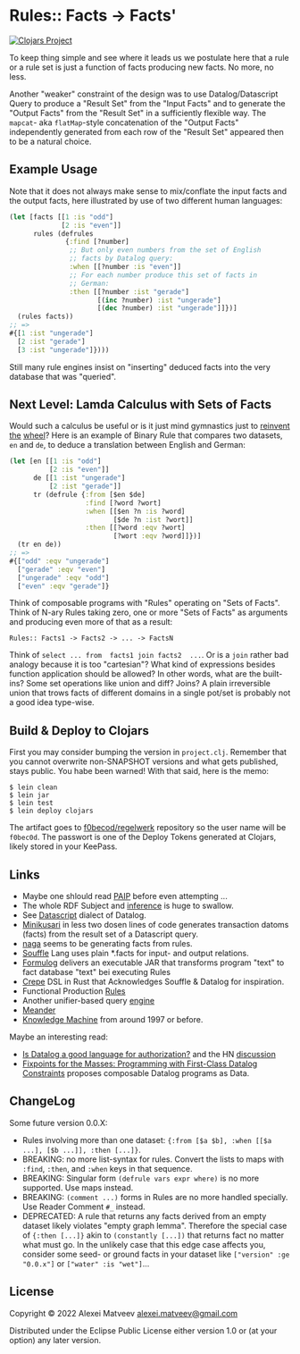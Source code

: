 # Rules:: Facts -> Facts'

[![Clojars Project](https://img.shields.io/clojars/v/f0bec0d/regelwerk.svg)](https://clojars.org/f0bec0d/regelwerk)

To keep thing simple and see where it leads us we postulate here that
a rule or a rule set is just a function of facts producing new
facts. No more, no less.

Another   "weaker"    constraint   of   the   design    was   to   use
Datalog/Datascript Query  to produce  a "Result  Set" from  the "Input
Facts" and to  generate the "Output Facts" from the  "Result Set" in a
sufficiently  flexible  way.   The ``mapcat``-  aka  ``flatMap``-style
concatenation of the "Output  Facts" independently generated from each
row of the "Result Set" appeared then to be a natural choice.

## Example Usage

Note that  it does  not always  make sense  to mix/conflate  the input
facts and the  output facts, here illustrated by use  of two different
human languages:

```clojure
(let [facts [[1 :is "odd"]
             [2 :is "even"]]
      rules (defrules
              {:find [?number]
               ;; But only even numbers from the set of English
               ;; facts by Datalog query:
               :when [[?number :is "even"]]
               ;; For each number produce this set of facts in
               ;; German:
               :then [[?number :ist "gerade"]
                      [(inc ?number) :ist "ungerade"]
                      [(dec ?number) :ist "ungerade"]]})]
  (rules facts))
;; =>
#{[1 :ist "ungerade"]
  [2 :ist "gerade"]
  [3 :ist "ungerade"]})))
```

Still many rule  engines insist on "inserting" deduced  facts into the
very database that was "queried".

## Next Level: Lamda Calculus with Sets of Facts

Would such a calculus be useful or is it just mind gymnastics just to
[reinvent](https://en.wikipedia.org/wiki/Language_Integrated_Query)
[the](https://www.w3.org/TR/rdf-mt/#rules)
[wheel](https://en.wikipedia.org/wiki/Relational_algebra)? Here is an
example of Binary Rule that compares two datasets, `en` and `de`, to
deduce a translation between English and German:

```clojure
(let [en [[1 :is "odd"]
          [2 :is "even"]]
      de [[1 :ist "ungerade"]
          [2 :ist "gerade"]]
      tr (defrule {:from [$en $de]
                   :find [?word ?wort]
                   :when [[$en ?n :is ?word]
                          [$de ?n :ist ?wort]]
                   :then [[?word :eqv ?wort]
                          [?wort :eqv ?word]]})]
  (tr en de))
;; =>
#{["odd" :eqv "ungerade"]
  ["gerade" :eqv "even"]
  ["ungerade" :eqv "odd"]
  ["even" :eqv "gerade"]}
```

Think of composable programs with "Rules" operating on "Sets of
Facts".  Think of N-ary Rules taking zero, one or more "Sets of Facts"
as arguments and producing even more of that as a result:

    Rules:: Facts1 -> Facts2 -> ... -> FactsN

Think of  `select ... from  facts1 join facts2  ...`.  Or is  a `join`
rather  bad analogy  because  it  is too  "cartesian"?   What kind  of
expressions besides  function application should be  allowed? In other
words,  what are  the built-ins?  Some set  operations like  union and
diff?   Joins?   A  plain  irreversible  union  that  trows  facts  of
different domains  in a  single pot/set  is probably  not a  good idea
type-wise.

## Build & Deploy to Clojars

First you may consider bumping the version in
``project.clj``. Remember that you cannot overwrite non-SNAPSHOT
versions and what gets published, stays public. You habe been warned!
With that said, here is the memo:

    $ lein clean
    $ lein jar
    $ lein test
    $ lein deploy clojars

The artifact goes to
[f0becod/regelwerk](https://clojars.org/f0bec0d/regelwerk) repository
so the user name will be ``f0bec0d``.  The passwort is one of the
Deploy Tokens generated at Clojars, likely stored in your KeePass.

## Links

* Maybe one shlould read [PAIP](https://github.com/norvig/paip-lisp)
  before even attempting ...
* The whole RDF Subject and
  [inference](https://jena.apache.org/documentation/inference/) is
  huge to swallow.
* See [Datascript](https://github.com/tonsky/datascript) dialect of
  Datalog.
* [Minikusari](https://github.com/frankiesardo/minikusari) in less two
  dosen lines of code generates transaction datoms (facts) from the
  result set of a Datascript query.
* [naga](https://github.com/quoll/naga) seems to be generating facts
  from rules.
* [Souffle](https://souffle-lang.github.io/simple) Lang uses plain
  *.facts for input- and output relations.
* [Formulog](https://github.com/HarvardPL/formulog) delivers an
  executable JAR that transforms program "text" to fact database
  "text" bei executing Rules
* [Crepe](https://crates.io/crates/crepe) DSL in Rust that
  Acknowledges Souffle & Datalog for inspiration.
* Functional Production
  [Rules](https://leanpub.com/readevalprintlove004/read#leanpub-auto-a-simple-implementation-of-a-purely-functional-production-rules-system)
* Another unifier-based query
  [engine](https://github.com/jimmyhmiller/one-hundred-lines-or-less/tree/master/libraries/clojure/query-engine/src/query_engine)
* [Meander](https://github.com/noprompt/meander)
* [Knowledge Machine](https://www.cs.utexas.edu/%7Emfkb/km.html) from
  around 1997 or before.

Maybe an interesting read:

* [Is Datalog a good language for
  authorization?](https://neilmadden.blog/2022/02/19/is-datalog-a-good-language-for-authorization/)
  and the HN
  [discussion](https://news.ycombinator.com/item?id=30400886)
* [Fixpoints for the Masses:
  Programming with First-Class Datalog Constraints](https://dl.acm.org/doi/pdf/10.1145/3428193) proposes composable Datalog programs as Data.

## ChangeLog

Some future version 0.0.X:

* Rules involving more than one dataset: `{:from [$a $b], :when [[$a
  ...], [$b ...]], :then [...]}`.
* BREAKING: no more list-syntax for rules. Convert the lists to maps
  with `:find`, `:then`, and `:when` keys in that sequence.
* BREAKING: Singular form `(defrule vars expr where)` is no more
  supported. Use maps instead.
* BREAKING: `(comment ...)` forms in Rules are no more handled
  specially. Use Reader Comment `#_` instead.
* DEPRECATED: A rule that returns any facts derived from an empty
  dataset likely violates "empty graph lemma". Therefore the special
  case of `{:then [...]}` akin to `(constantly [...])` that returns
  fact no matter what must go. In the unlikely case that this edge
  case affects you, consider some seed- or ground facts in your
  dataset like `["version" :ge "0.0.x"]` or `["water" :is "wet"]`...

## License

Copyright © 2022 Alexei Matveev <alexei.matveev@gmail.com>

Distributed under the Eclipse Public License either version 1.0 or (at
your option) any later version.
